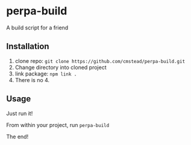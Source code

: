 # perpa-build
A build script for a friend

## Installation

1. clone repo: `git clone https://github.com/cmstead/perpa-build.git`
2. Change directory into cloned project
3. link package: `npm link .`
4. There is no 4.

## Usage

Just run it!

From within your project, run `perpa-build`

The end!
